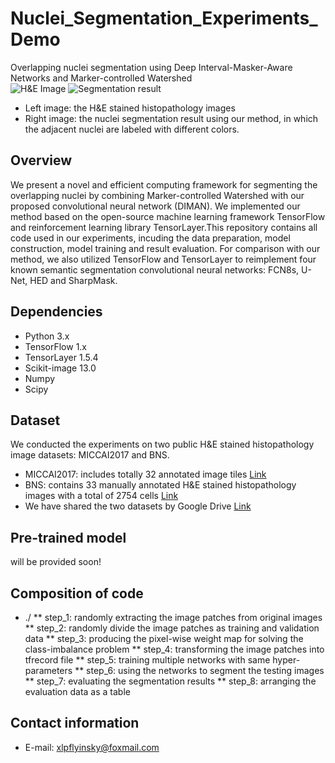 # Nuclei_Segmentation_Experiments_Demo
Overlapping nuclei segmentation using Deep Interval-Masker-Aware Networks and Marker-controlled Watershed  
![H&E Image](https://github.com/appiek/Nuclei_Segmentation_Experiments_Demo/blob/master/160120_152.png?raw=true)
![Segmentation result](https://github.com/appiek/Nuclei_Segmentation_Experiments_Demo/blob/master/Slide_160120_152_fg_interval_marker_watershedrgb_result.png?raw=true)  

* Left image: the H&E stained histopathology images  
* Right image: the nuclei segmentation result using our method, in which the adjacent nuclei are labeled with different colors.

## Overview
We present a novel and efficient computing framework for segmenting the overlapping nuclei by combining Marker-controlled Watershed with our proposed convolutional neural network (DIMAN). 
We implemented our method based on the open-source machine learning framework TensorFlow  and reinforcement learning library TensorLayer.This repository contains all code used in our experiments, incuding the data preparation, model construction, model training and
result evaluation. For comparison with our method, we also utilized TensorFlow and TensorLayer to reimplement four known semantic segmentation convolutional neural networks: FCN8s, U-Net, HED and SharpMask.

## Dependencies  
* Python 3.x
* TensorFlow 1.x
* TensorLayer 1.5.4
* Scikit-image 13.0
* Numpy
* Scipy

## Dataset
We conducted the experiments on two public H&E stained histopathology image datasets: MICCAI2017 and BNS.  

* MICCAI2017:  includes totally 32 annotated image tiles [Link](http://miccai.cloudapp.net/competitions/)
* BNS: contains 33 manually annotated H&E stained histopathology
images with a total of 2754 cells [Link](https://peterjacknaylor.github.io/)  
* We have shared the two datasets by Google Drive [Link](https://drive.google.com/open?id=1-11wp70IAc-Ba-oI89qhtCa_VOXZ93Ls)

## Pre-trained model
will be provided soon!

## Composition of code
* ./
** step_1: randomly extracting the image patches from original images 
** step_2: randomly divide the image patches as training and validation data
** step_3: producing the pixel-wise weight map for solving the class-imbalance problem
** step_4: transforming the image patches into tfrecord file
** step_5: training multiple networks with same hyper-parameters
** step_6: using the networks to segment the testing images
** step_7: evaluating the segmentation results 
** step_8: arranging the evaluation data as a table

## Contact information  
* E-mail: xlpflyinsky@foxmail.com
